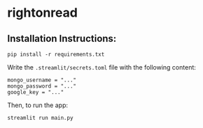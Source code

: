 # rightonread

## Installation Instructions:

```pip install -r requirements.txt```

Write the `.streamlit/secrets.toml` file with the following content:

```
mongo_username = "..."
mongo_password = "..."
google_key = "..."
```

Then, to run the app:

```streamlit run main.py```
